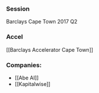 
### Session
Barclays Cape Town 2017 Q2

### Accel
[[Barclays Accelerator Cape Town]]

### Companies:
- [[Abe AI]]
- [[Kapitalwise]]


